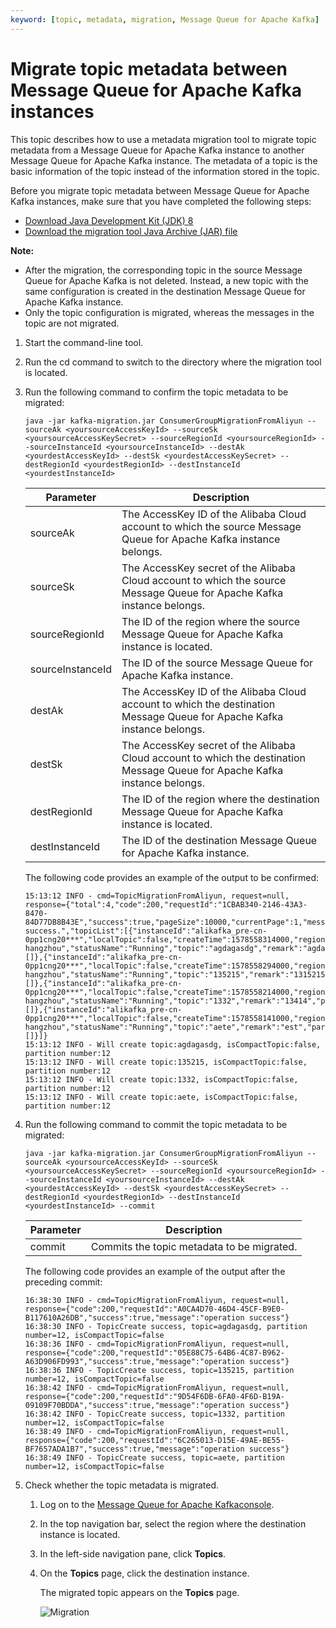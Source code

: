 ```yaml
---
keyword: [topic, metadata, migration, Message Queue for Apache Kafka]
---
```


# Migrate topic metadata between Message Queue for Apache Kafka instances

This topic describes how to use a metadata migration tool to migrate topic metadata from a Message Queue for Apache Kafka instance to another Message Queue for Apache Kafka instance. The metadata of a topic is the basic information of the topic instead of the information stored in the topic.

Before you migrate topic metadata between Message Queue for Apache Kafka instances, make sure that you have completed the following steps:

-   [Download Java Development Kit \(JDK\) 8](https://www.oracle.com/java/technologies/javase/javase-jdk8-downloads.html)
-   [Download the migration tool Java Archive \(JAR\) file](https://aliware-images.oss-cn-hangzhou.aliyuncs.com/Kafka/migration%20tool/7.30%20Migration%20Tool/kafka-migration.jar)

**Note:**

-   After the migration, the corresponding topic in the source Message Queue for Apache Kafka is not deleted. Instead, a new topic with the same configuration is created in the destination Message Queue for Apache Kafka instance.
-   Only the topic configuration is migrated, whereas the messages in the topic are not migrated.

1.  Start the command-line tool.

2.  Run the cd command to switch to the directory where the migration tool is located.

3.  Run the following command to confirm the topic metadata to be migrated:

    `java -jar kafka-migration.jar ConsumerGroupMigrationFromAliyun --sourceAk <yoursourceAccessKeyId> --sourceSk <yoursourceAccessKeySecret> --sourceRegionId <yoursourceRegionId> --sourceInstanceId <yoursourceInstanceId> --destAk <yourdestAccessKeyId> --destSk <yourdestAccessKeySecret> --destRegionId <yourdestRegionId> --destInstanceId <yourdestInstanceId>`

    |Parameter|Description|
    |---------|-----------|
    |sourceAk|The AccessKey ID of the Alibaba Cloud account to which the source Message Queue for Apache Kafka instance belongs.|
    |sourceSk|The AccessKey secret of the Alibaba Cloud account to which the source Message Queue for Apache Kafka instance belongs.|
    |sourceRegionId|The ID of the region where the source Message Queue for Apache Kafka instance is located.|
    |sourceInstanceId|The ID of the source Message Queue for Apache Kafka instance.|
    |destAk|The AccessKey ID of the Alibaba Cloud account to which the destination Message Queue for Apache Kafka instance belongs.|
    |destSk|The AccessKey secret of the Alibaba Cloud account to which the destination Message Queue for Apache Kafka instance belongs.|
    |destRegionId|The ID of the region where the destination Message Queue for Apache Kafka instance is located.|
    |destInstanceId|The ID of the destination Message Queue for Apache Kafka instance.|

    The following code provides an example of the output to be confirmed:

    ```
    15:13:12 INFO - cmd=TopicMigrationFromAliyun, request=null, response={"total":4,"code":200,"requestId":"1CBAB340-2146-43A3-8470-84D77DB8B43E","success":true,"pageSize":10000,"currentPage":1,"message":"operation success.","topicList":[{"instanceId":"alikafka_pre-cn-0pp1cng20***","localTopic":false,"createTime":1578558314000,"regionId":"cn-hangzhou","statusName":"Running","topic":"agdagasdg","remark":"agdadgdasg","partitionNum":12,"compactTopic":false,"status":0,"tags":[]},{"instanceId":"alikafka_pre-cn-0pp1cng20***","localTopic":false,"createTime":1578558294000,"regionId":"cn-hangzhou","statusName":"Running","topic":"135215","remark":"1315215","partitionNum":12,"compactTopic":false,"status":0,"tags":[]},{"instanceId":"alikafka_pre-cn-0pp1cng20***","localTopic":false,"createTime":1578558214000,"regionId":"cn-hangzhou","statusName":"Running","topic":"1332","remark":"13414","partitionNum":12,"compactTopic":false,"status":0,"tags":[]},{"instanceId":"alikafka_pre-cn-0pp1cng20***","localTopic":false,"createTime":1578558141000,"regionId":"cn-hangzhou","statusName":"Running","topic":"aete","remark":"est","partitionNum":12,"compactTopic":false,"status":0,"tags":[]}]}
    15:13:12 INFO - Will create topic:agdagasdg, isCompactTopic:false, partition number:12
    15:13:12 INFO - Will create topic:135215, isCompactTopic:false, partition number:12
    15:13:12 INFO - Will create topic:1332, isCompactTopic:false, partition number:12
    15:13:12 INFO - Will create topic:aete, isCompactTopic:false, partition number:12
    ```

4.  Run the following command to commit the topic metadata to be migrated:

    `java -jar kafka-migration.jar ConsumerGroupMigrationFromAliyun --sourceAk <yoursourceAccessKeyId> --sourceSk <yoursourceAccessKeySecret> --sourceRegionId <yoursourceRegionId> --sourceInstanceId <yoursourceInstanceId> --destAk <yourdestAccessKeyId> --destSk <yourdestAccessKeySecret> --destRegionId <yourdestRegionId> --destInstanceId <yourdestInstanceId> --commit`

    |Parameter|Description|
    |---------|-----------|
    |commit|Commits the topic metadata to be migrated.|

    The following code provides an example of the output after the preceding commit:

    ```
    16:38:30 INFO - cmd=TopicMigrationFromAliyun, request=null, response={"code":200,"requestId":"A0CA4D70-46D4-45CF-B9E0-B117610A26DB","success":true,"message":"operation success"}
    16:38:30 INFO - TopicCreate success, topic=agdagasdg, partition number=12, isCompactTopic=false
    16:38:36 INFO - cmd=TopicMigrationFromAliyun, request=null, response={"code":200,"requestId":"05E88C75-64B6-4C87-B962-A63D906FD993","success":true,"message":"operation success"}
    16:38:36 INFO - TopicCreate success, topic=135215, partition number=12, isCompactTopic=false
    16:38:42 INFO - cmd=TopicMigrationFromAliyun, request=null, response={"code":200,"requestId":"9D54F6DB-6FA0-4F6D-B19A-09109F70BDDA","success":true,"message":"operation success"}
    16:38:42 INFO - TopicCreate success, topic=1332, partition number=12, isCompactTopic=false
    16:38:49 INFO - cmd=TopicMigrationFromAliyun, request=null, response={"code":200,"requestId":"6C265013-D15E-49AE-BE55-BF7657ADA1B7","success":true,"message":"operation success"}
    16:38:49 INFO - TopicCreate success, topic=aete, partition number=12, isCompactTopic=false
    ```

5.  Check whether the topic metadata is migrated.

    1.  Log on to the [Message Queue for Apache Kafkaconsole](https://kafka.console.aliyun.com/).

    2.  In the top navigation bar, select the region where the destination instance is located.

    3.  In the left-side navigation pane, click **Topics**.

    4.  On the **Topics** page, click the destination instance.

        The migrated topic appears on the **Topics** page.

        ![Migration](../images/p88767.png)


